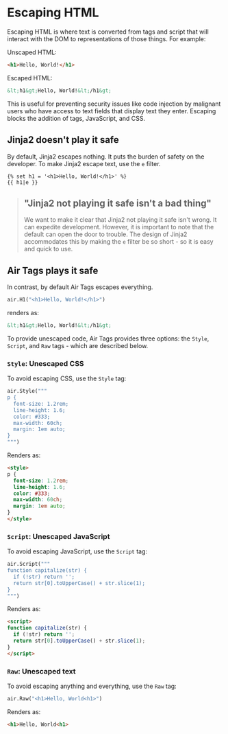 # Escaping HTML

Escaping HTML is where text is converted from tags and script that will interact with the DOM to representations of those things. For example:

Unscaped HTML:

```html
<h1>Hello, World!</h1>
```

Escaped HTML:

```html
&lt;h1&gt;Hello, World!&lt;/h1&gt;
```

This is useful for preventing security issues like code injection by malignant users who have access to text fields that display text they enter. Escaping blocks the addition of tags, JavaScript, and CSS.

## Jinja2 doesn't play it safe

By default, Jinja2 escapes nothing. It puts the burden of safety on the developer. To make Jinja2 escape text, use the `e` filter.

```jinja
{% set h1 = '<h1>Hello, World!</h1>' %}
{{ h1|e }}
```

> ## "Jinja2 not playing it safe  isn't a bad thing"
> We want to make it clear that Jinja2 not playing it safe isn't wrong. It can expedite development. However, it is important to note that the default can open the door to trouble. The design of Jinja2 accommodates this by making the `e` filter be so short - so it is easy and quick to use.

## Air Tags plays it safe

In contrast, by default Air Tags escapes everything.

```python
air.H1("<h1>Hello, World!</h1>")
```

renders as:

```html
&lt;h1&gt;Hello, World!&lt;/h1&gt;
```

To provide unescaped code, Air Tags provides three options: the `Style`, `Script`, and `Raw` tags - which are described below.

### `Style`: Unescaped CSS

To avoid escaping CSS, use the `Style` tag:

```python
air.Style("""
p {
  font-size: 1.2rem;
  line-height: 1.6;
  color: #333;
  max-width: 60ch;
  margin: 1em auto;
}
""")
```

Renders as:

```html
<style>
p {
  font-size: 1.2rem;
  line-height: 1.6;
  color: #333;
  max-width: 60ch;
  margin: 1em auto;
}
</style>
```

### `Script`: Unescaped JavaScript

To avoid escaping JavaScript, use the `Script` tag:

```python
air.Script("""
function capitalize(str) {
  if (!str) return '';
  return str[0].toUpperCase() + str.slice(1);
}
""")
```

Renders as:

```html
<script>
function capitalize(str) {
  if (!str) return '';
  return str[0].toUpperCase() + str.slice(1);
}
</script> 
```

### `Raw`: Unescaped text

To avoid escaping anything and everything, use the `Raw` tag:

```python
air.Raw("<h1>Hello, World<h1>")
```

Renders as:

```html
<h1>Hello, World<h1>
```
